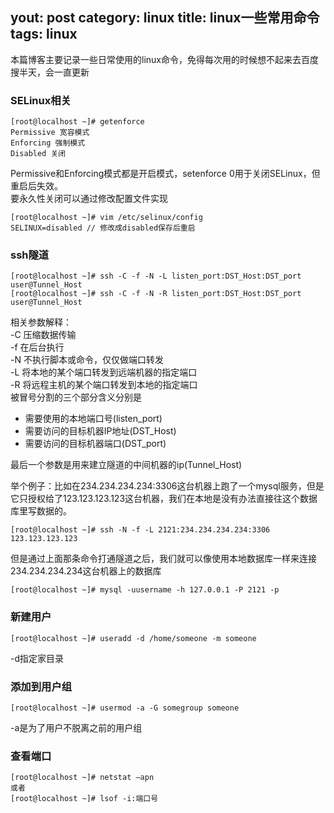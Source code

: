 yout: post
category: linux
title: linux一些常用命令
tags: linux
---

本篇博客主要记录一些日常使用的linux命令，免得每次用的时候想不起来去百度搜半天，会一直更新

<!-- more -->

### SELinux相关

```
[root@localhost ~]# getenforce
Permissive 宽容模式
Enforcing 强制模式
Disabled 关闭
```

Permissive和Enforcing模式都是开启模式，setenforce 0用于关闭SELinux，但重启后失效。  
要永久性关闭可以通过修改配置文件实现

```
[root@localhost ~]# vim /etc/selinux/config
SELINUX=disabled // 修改成disabled保存后重启
```

### ssh隧道

```
[root@localhost ~]# ssh -C -f -N -L listen_port:DST_Host:DST_port user@Tunnel_Host 
[root@localhost ~]# ssh -C -f -N -R listen_port:DST_Host:DST_port user@Tunnel_Host 
```

相关参数解释：  
-C 压缩数据传输  
-f 在后台执行  
-N 不执行脚本或命令，仅仅做端口转发  
-L 将本地的某个端口转发到远端机器的指定端口  
-R 将远程主机的某个端口转发到本地的指定端口  
被冒号分割的三个部分含义分别是
- 需要使用的本地端口号(listen_port)
- 需要访问的目标机器IP地址(DST_Host)
- 需要访问的目标机器端口(DST_port)  

最后一个参数是用来建立隧道的中间机器的ip(Tunnel_Host)  

举个例子：比如在234.234.234.234:3306这台机器上跑了一个mysql服务，但是它只授权给了123.123.123.123这台机器，我们在本地是没有办法直接往这个数据库里写数据的。  

```
[root@localhost ~]# ssh -N -f -L 2121:234.234.234.234:3306 123.123.123.123
```

但是通过上面那条命令打通隧道之后，我们就可以像使用本地数据库一样来连接234.234.234.234这台机器上的数据库

```
[root@localhost ~]# mysql -uusername -h 127.0.0.1 -P 2121 -p
```

### 新建用户

```shell
[root@localhost ~]# useradd -d /home/someone -m someone
```

-d指定家目录

### 添加到用户组

```
[root@localhost ~]# usermod -a -G somegroup someone
```

-a是为了用户不脱离之前的用户组

### 查看端口

```
[root@localhost ~]# netstat –apn
或者
[root@localhost ~]# lsof -i:端口号
```
